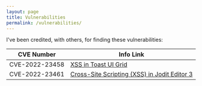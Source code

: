 ```yaml
---
layout: page
title: Vulnerabilities
permalink: /vulnerabilities/
---
```


I've been credited, with others, for finding these vulnerabilities:

| CVE Number | Info Link |
| -- | -- |
| CVE-2022-23458 | [XSS in Toast UI Grid](https://securitylab.github.com/advisories/GHSL-2022-029_nhn_tui_grid/) |
| CVE-2022-23461 | [Cross-Site Scripting (XSS) in Jodit Editor 3](https://securitylab.github.com/advisories/GHSL-2022-030_xdan_jodit/) |
